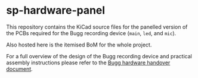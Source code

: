 # sp-hardware-panel

This repository contains the KiCad source files for the panelled version of the PCBs required for the Bugg recording device (``main``, ``led``, and ``mic``). 

Also hosted here is the itemised BoM for the whole project.

For a full overview of the design of the Bugg recording device and practical assembly instructions please refer to the [Bugg hardware handover document](https://raw.githubusercontent.com/bugg-resources/bugg-handover/master/bugg-handover.pdf?token=GHSAT0AAAAAABSRG7B7T6BEZWMJQBPE7FNYYSNI6KQ).
